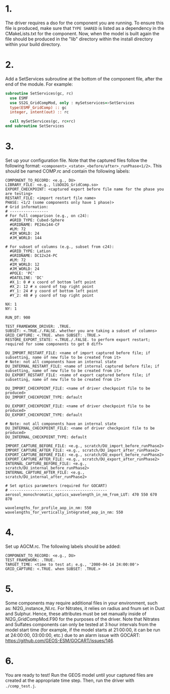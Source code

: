 # 1.
The driver requires a dso for the component you are running. To ensure this file is produced, make sure that `TYPE SHARED` is listed as a dependency in the CMakeLists.txt for the component. Now, when the model is built again the file should be produced in the "lib" directory within the install directory within your build directory.
# 2.
Add a SetServices subroutine at the bottom of the component file, after the end of the module. For example:
```f90
subroutine SetServices(gc, rc)
  use ESMF
  use SS2G_GridCompMod, only : mySetservices=>SetServices
  type(ESMF_GridComp) :: gc
  integer, intent(out) :: rc

  call mySetServices(gc, rc=rc)
end subroutine SetServices
```
# 3.
Set up your configuration file. Note that the captured files follow the following format: `<component>_<state>_<before/after>_runPhase<1/2>`. This should be named COMP.rc and contain the following labels:

```
COMPONENT_TO_RECORD: <e.g., DU>
LIBRARY_FILE: <e.g., libDU2G_GridComp.so>
EXPORT_CHECKPOINT: <captured export before file name for the phase you are testing>
RESTART_FILE: <import restart file name>
PHASE: <1/2 (some components only have 1 phase)>
# Grid information:
# -----------------
# For full comparison (e.g., on c24):
  #GRID_TYPE: Cubed-Sphere
  #GRIDNAME: PE24x144-CF
  #LM: 72
  #IM_WORLD: 24
  #JM_WORLD: 144

# For subset of columns (e.g., subset from c24):
  #GRID_TYPE: LatLon
  #GRIDNAME: DC12x24-PC
  #LM: 72
  #IM_WORLD: 12
  #JM_WORLD: 24
  #POLE: 'PC'
  #DATELINE: 'DC'
  #X_1: 0 # x coord of bottom left point
  #X_2: 12 # x coord of top right point
  #Y_1: 24 # y coord of bottom left point
  #Y_2: 48 # y coord of top right point

NX: 1
NY: 1

RUN_DT: 900

TEST_FRAMEWORK_DRIVER: .TRUE.
SUBSET: <.TRUE./.FALSE. whether you are taking a subset of columns>
GRID_CAPTURE: <.TRUE. when SUBSET: .TRUE.>
RESTORE_EXPORT_STATE: <.TRUE./.FALSE. to perform export restart; required for some components to get 0 diff>

DU_IMPORT_RESTART_FILE: <name of import captured before file; if subsetting, name of new file to be created from it>
# Note: not all components have an internal state
DU_INTERNAL_RESTART_FILE: <name of internal captured before file; if subsetting, name of new file to be created from it>
DU_EXPORT_RESTART_FILE: <name of export captured before file; if subsetting, name of new file to be created from it>

DU_IMPORT_CHECKPOINT_FILE: <name of driver checkpoint file to be produced>
DU_IMPORT_CHECKPOINT_TYPE: default

DU_EXPORT_CHECKPOINT_FILE: <name of driver checkpoint file to be produced>
DU_EXPORT_CHECKPOINT_TYPE: default

# Note: not all components have an internal state
DU_INTERNAL_CHECKPOINT_FILE: <name of driver checkpoint file to be produced>
DU_INTERNAL_CHECKPOINT_TYPE: default

IMPORT_CAPTURE_BEFORE_FILE: <e.g., scratch/DU_import_before_runPhase2>
IMPORT_CAPTURE_AFTER_FILE: <e.g., scratch/DU_import_after_runPhase2>
EXPORT_CAPTURE_BEFORE_FILE: <e.g., scratch/DU_export_before_runPhase2>
EXPORT_CAPTURE_AFTER_FILE: <e.g., scratch/DU_export_after_runPhase2>
INTERNAL_CAPTURE_BEFORE_FILE: <e.g., scratch/DU_internal_before_runPhase2>
INTERNAL_CAPTURE_AFTER_FILE: <e.g., scratch/DU_internal_after_runPhase2>

# Set optics parameters (required for GOCART)
# -------------------------------------------
aerosol_monochromatic_optics_wavelength_in_nm_from_LUT: 470 550 670 870

wavelengths_for_profile_aop_in_nm: 550
wavelengths_for_vertically_integrated_aop_in_nm: 550
```

# 4.
Set up AGCM.rc. The following labels should be added:
```
COMPONENT_TO_RECORD: <e.g., DU>
TEST_FRAMEWORK: .TRUE.
TARGET_TIME: <time to test at; e.g., '2000-04-14 24:00:00'>
GRID_CAPTURE: <.TRUE. when SUBSET: .TRUE.>
```

# 5.
Some components may require additional files in your environment, such as: NI2G_instance_NI.rc. For Nitrates, it relies on radius and fnum set in Dust and Sulphur. Hence, these attributes must be set manually inside of NI2G_GridCompMod.F90 for the purposes of the driver. Note that Nitrates and Sulfates components can only be tested at 3 hour intervals from the model start time (for example, if the model starts at 21:00:00, it can be run at 24:00:00, 03:00:00, etc.) due to an alarm issue with GOCART: https://github.com/GEOS-ESM/GOCART/issues/146.

# 6.
You are ready to test! Run the GEOS model until your captured files are created at the appropriate time step. Then, run the driver with `./comp_test.j`.